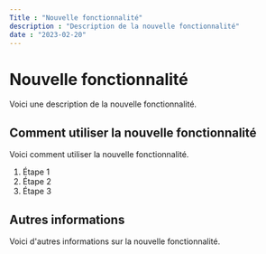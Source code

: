 ```yaml
---
Title : "Nouvelle fonctionnalité"
description : "Description de la nouvelle fonctionnalité"
date : "2023-02-20"
---
```


# Nouvelle fonctionnalité

Voici une description de la nouvelle fonctionnalité.

## Comment utiliser la nouvelle fonctionnalité

Voici comment utiliser la nouvelle fonctionnalité.

1. Étape 1
2. Étape 2
3. Étape 3

## Autres informations

Voici d'autres informations sur la nouvelle fonctionnalité.